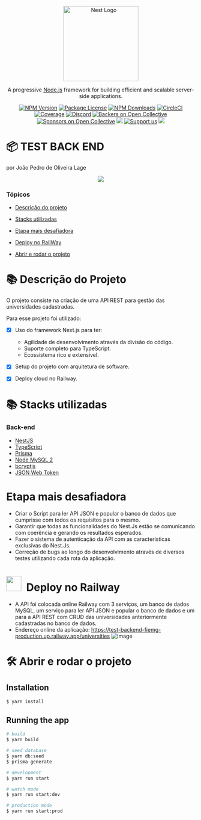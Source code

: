 <p align="center">
  <a href="http://nestjs.com/" target="blank"><img src="https://nestjs.com/img/logo-small.svg" width="200" alt="Nest Logo" /></a>
</p>

[circleci-image]: https://img.shields.io/circleci/build/github/nestjs/nest/master?token=abc123def456
[circleci-url]: https://circleci.com/gh/nestjs/nest

  <p align="center">A progressive <a href="http://nodejs.org" target="_blank">Node.js</a> framework for building efficient and scalable server-side applications.</p>
    <p align="center">
<a href="https://www.npmjs.com/~nestjscore" target="_blank"><img src="https://img.shields.io/npm/v/@nestjs/core.svg" alt="NPM Version" /></a>
<a href="https://www.npmjs.com/~nestjscore" target="_blank"><img src="https://img.shields.io/npm/l/@nestjs/core.svg" alt="Package License" /></a>
<a href="https://www.npmjs.com/~nestjscore" target="_blank"><img src="https://img.shields.io/npm/dm/@nestjs/common.svg" alt="NPM Downloads" /></a>
<a href="https://circleci.com/gh/nestjs/nest" target="_blank"><img src="https://img.shields.io/circleci/build/github/nestjs/nest/master" alt="CircleCI" /></a>
<a href="https://coveralls.io/github/nestjs/nest?branch=master" target="_blank"><img src="https://coveralls.io/repos/github/nestjs/nest/badge.svg?branch=master#9" alt="Coverage" /></a>
<a href="https://discord.gg/G7Qnnhy" target="_blank"><img src="https://img.shields.io/badge/discord-online-brightgreen.svg" alt="Discord"/></a>
<a href="https://opencollective.com/nest#backer" target="_blank"><img src="https://opencollective.com/nest/backers/badge.svg" alt="Backers on Open Collective" /></a>
<a href="https://opencollective.com/nest#sponsor" target="_blank"><img src="https://opencollective.com/nest/sponsors/badge.svg" alt="Sponsors on Open Collective" /></a>
  <a href="https://paypal.me/kamilmysliwiec" target="_blank"><img src="https://img.shields.io/badge/Donate-PayPal-ff3f59.svg"/></a>
    <a href="https://opencollective.com/nest#sponsor"  target="_blank"><img src="https://img.shields.io/badge/Support%20us-Open%20Collective-41B883.svg" alt="Support us"></a>
  <a href="https://twitter.com/nestframework" target="_blank"><img src="https://img.shields.io/twitter/follow/nestframework.svg?style=social&label=Follow"></a>
</p>
  <!--[![Backers on Open Collective](https://opencollective.com/nest/backers/badge.svg)](https://opencollective.com/nest#backer)
  [![Sponsors on Open Collective](https://opencollective.com/nest/sponsors/badge.svg)](https://opencollective.com/nest#sponsor)-->

# :package: TEST BACK END
por João Pedro de Oliveira Lage

<p align="center">
   <img src="http://img.shields.io/static/v1?label=STATUS&message=EM%20DESENVOLVIMENTO&color=RED&style=for-the-badge"/>
</p>

### Tópicos

- [Descrição do projeto](#books-descrição-do-projeto)

- [Stacks utilizadas](#books-stacks-utilizadas)

- [Etapa mais desafiadora](#%EF%B8%8F-etapa-mais-desafiadora)

- [Deploy no RailWay](#deploy)

- [Abrir e rodar o projeto](#%EF%B8%8F-abrir-e-rodar-o-projeto)



# :books: Descrição do Projeto

O projeto consiste na criação de uma API REST para gestão das universidades cadastradas.

Para esse projeto foi utilizado:
- [x] Uso do framework Next.js para ter:
   * Agilidade de desenvolvimento através da divisão do código.
   * Suporte completo para TypeScript.
   * Ecossistema rico e extensível.
- [x] Setup do projeto com arquitetura de software.
- [x] Deploy cloud no Railway.


# :books: Stacks utilizadas

### Back-end
- [NestJS](https://nestjs.com/)
- [TypeScript](https://www.typescriptlang.org/)
- [Prisma](https://www.prisma.io/)
- [Node MySQL 2](https://www.npmjs.com/package/mysql2)
- [bcryptjs](https://www.npmjs.com/package/bcryptjs)
- [JSON Web Token](https://www.npmjs.com/package/jsonwebtoken)


# Etapa mais desafiadora

- Criar o Script para ler API JSON e popular o banco de dados que cumprisse com todos os requisitos para o mesmo.
- Garantir que todas as funcionalidades do Nest.Js estão se comunicando com coerência e gerando os resultados esperados.
- Fazer o sistema de autenticação da API com as características exclusivas do Nest.Js.
- Correção de bugs ao longo do desenvolvimento através de diversos testes utilizando cada rota da aplicação.

#  <img src="https://railway.app/brand/logo-dark.svg" width='40px'/> &nbsp;Deploy no Railway
* A API foi colocada online Railway com 3 serviços, um banco de dados MySQL, um serviço para ler API JSON e popular o banco de dados e um para a API REST com CRUD das universidades anteriormente cadastradas no banco de dados.
* Endereço online da aplicação: https://test-backend-fiemg-production.up.railway.app/universities
![image](https://github.com/JoaoPedroLage/test-backend-fiemg/assets/87338925/1d6de136-238b-43a0-ba0f-3ce912fd99fe)





# 🛠️ Abrir e rodar o projeto

## Installation

```bash
$ yarn install
```

## Running the app

```bash
# build
$ yarn build

# seed database
$ yarn db:seed
$ prisma generate

# development
$ yarn run start

# watch mode
$ yarn run start:dev

# production mode
$ yarn run start:prod
```
